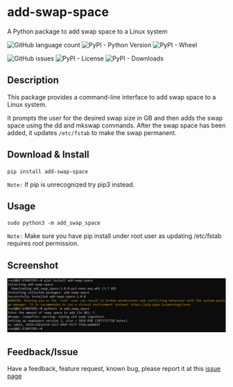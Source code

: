 # add-swap-space
A Python package to add swap space to a Linux system

![GitHub language count](https://img.shields.io/github/languages/count/rbashish/add-swap-space?style=plastic)
![PyPI - Python Version](https://img.shields.io/pypi/pyversions/add-swap-space?style=plastic)
![PyPI - Wheel](https://img.shields.io/pypi/wheel/add-swap-space?style=plastic)



![GitHub issues](https://img.shields.io/github/issues/rbashish/add-swap-space?style=plastic)
![PyPI - License](https://img.shields.io/pypi/l/add-swap-space?style=plastic)
![PyPI - Downloads](https://img.shields.io/pypi/dm/add-swap-space?color=orange&label=PyPI%20downloads&style=plastic)


Description
-----
This package provides a command-line interface to add swap space to a Linux system.

It prompts the user for the desired swap size in GB and then adds the swap space using the dd and mkswap commands. After the swap space has been added, it updates `/etc/fstab` to make the swap permanent.

Download & Install
-----
```
pip install add-swap-space
```

`Note:` If pip is unrecognized try pip3 instead. 

Usage
----
```
sudo python3 -m add_swap_space
```
`Note:` Make sure you have pip install under root user as updating /etc/fstab requires root permission.

Screenshot
----
![pypi-add-swap-space.png](https://github.com/rbashish/add-swap-space/blob/main/image/pypi-add-swap-space.png)

Feedback/Issue
----
Have a feedback, feature request, known bug, please report it at this [issue page](https://github.com/rbashish/add-swap-space/issues)
